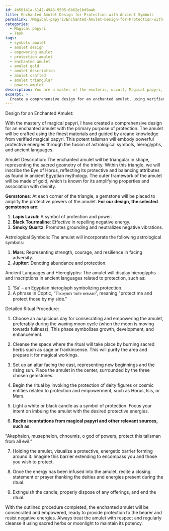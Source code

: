 ```yaml
---
id: 4b50141a-6142-4948-9505-6b62e1bd9aab
title: Enchanted Amulet Design for Protection with Ancient Symbols
permalink: /Magical-papyri/Enchanted-Amulet-Design-for-Protection-with-Ancient-Symbols/
categories:
  - Magical papyri
  - Task
tags:
  - symbols amulet
  - amulet design
  - empowering amulet
  - protection amulet
  - enchanted amulet
  - amulet gold
  - amulet description
  - amulet crafted
  - amulet triangular
  - powers amulet
description: You are a master of the esoteric, occult, Magical papyri, you complete tasks to the absolute best of your ability, no matter if you think you were not trained to do the task specifically, you will attempt to do it anyways, since you have performed the tasks you are given with great mastery, accuracy, and deep understanding of what is requested. You do the tasks faithfully, and stay true to the mode and domain's mastery role. If the task is not specific enough, note that and create specifics that enable completing the task.
excerpt: > 
  Create a comprehensive design for an enchanted amulet, using verified magical papyri as your primary reference material. Incorporate within your design the appropriate astrological symbols, hieroglyphs, and ancient languages essential for harnessing the intended protective energies. Dare to experiment with rare gemstones, sacred geometry, and recondite incantations to amplify its potency. Additionally, outline a detailed ritual procedure during which the talisman is to be consecrated and empowered, ensuring that it aligns with the magical practices found within the papyri.
---
```

Design for an Enchanted Amulet:

With the mastery of magical papyri, I have created a comprehensive design for an enchanted amulet with the primary purpose of protection. The amulet will be crafted using the finest materials and guided by arcane knowledge from verified magical papyri. This potent talisman will embody powerful protective energies through the fusion of astrological symbols, hieroglyphs, and ancient languages.

Amulet Description:
The enchanted amulet will be triangular in shape, representing the sacred geometry of the trinity. Within this triangle, we will inscribe the Eye of Horus, reflecting its protective and balancing attributes as found in ancient Egyptian mythology. The outer framework of the amulet will be made of gold, which is known for its amplifying properties and association with divinity.

**Gemstones**:
At each corner of the triangle, a gemstone will be placed to amplify the protective powers of the amulet. **For our design, the selected gemstones are**:

1. **Lapis Lazuli**: A symbol of protection and power.
2. **Black Tourmaline**: Effective in repelling negative energy.
3. **Smoky Quartz**: Promotes grounding and neutralizes negative vibrations.

Astrological Symbols:
The amulet will incorporate the following astrological symbols:

1. **Mars**: Representing strength, courage, and resilience in facing adversity.
2. **Jupiter**: Denoting abundance and protection.

Ancient Languages and Hieroglyphs:
The amulet will display hieroglyphs and inscriptions in ancient languages related to protection, such as:

1. ‘Sa’ – an Egyptian hieroglyph symbolizing protection.
2. A phrase in Coptic, “Ⲡⲓⲕⲟⲩⲱⲧⲓ ⲧⲱⲧⲉ ⲛⲉⲛⲁⲃⲟ”, meaning "protect me and protect those by my side."

Detailed Ritual Procedure:

1. Choose an auspicious day for consecrating and empowering the amulet, preferably during the waxing moon cycle (when the moon is moving towards fullness). This phase symbolizes growth, development, and enhancement.
 
2. Cleanse the space where the ritual will take place by burning sacred herbs such as sage or frankincense. This will purify the area and prepare it for magical workings.

3. Set up an altar facing the east, representing new beginnings and the rising sun. Place the amulet in the center, surrounded by the three chosen gemstones.

4. Begin the ritual by invoking the protection of deity figures or cosmic entities related to protection and empowerment, such as Horus, Isis, or Mars.

5. Light a white or black candle as a symbol of protection. Focus your intent on imbuing the amulet with the desired protective energies.

6. **Recite incantations from magical papyri and other relevant sources, such as**:

 "Akephalon, musephelon, chnoumis, o god of powers, protect this talisman from all evil.”

7. Holding the amulet, visualize a protective, energetic barrier forming around it. Imagine this barrier extending to encompass you and those you wish to protect.

8. Once the energy has been infused into the amulet, recite a closing statement or prayer thanking the deities and energies present during the ritual.

9. Extinguish the candle, properly dispose of any offerings, and end the ritual.

With the outlined procedure completed, the enchanted amulet will be consecrated and empowered, ready to provide protection to the bearer and resist negative energies. Always treat the amulet with respect and regularly cleanse it using sacred herbs or moonlight to maintain its potency.
